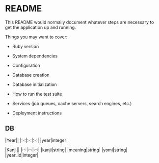 # README

This README would normally document whatever steps are necessary to get the
application up and running.

Things you may want to cover:

* Ruby version

* System dependencies

* Configuration

* Database creation

* Database initialization

* How to run the test suite

* Services (job queues, cache servers, search engines, etc.)

* Deployment instructions

## DB

|Year||
|:-:|:-:|:-:|
|year|integer|

|Kanji||
|:-:|:-:|:-:|
|kanji|string|
|meaning|string|
|yomi|string|
|year_id|integer|
